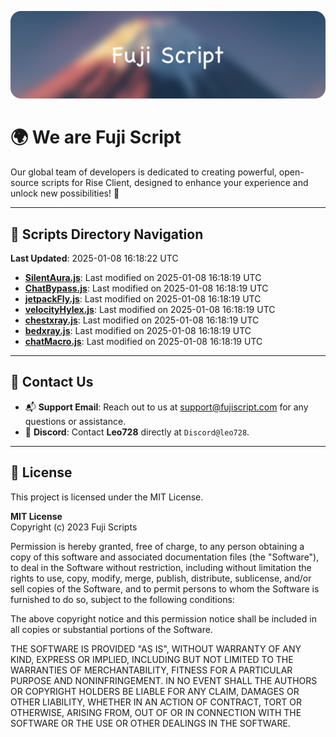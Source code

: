 ![Banner](.github/b.webp)

# 🌍 **We are Fuji Script**

Our global team of developers is dedicated to creating powerful, open-source scripts for Rise Client, designed to enhance your experience and unlock new possibilities! 🌟

---
<!-- SCRIPTS_NAVIGATION_START -->
## 📂 **Scripts Directory Navigation**

**Last Updated**: 2025-01-08 16:18:22 UTC

- **[SilentAura.js](scripts/SilentAura.js)**: Last modified on 2025-01-08 16:18:19 UTC
- **[ChatBypass.js](scripts/ChatBypass.js)**: Last modified on 2025-01-08 16:18:19 UTC
- **[jetpackFly.js](scripts/jetpackFly.js)**: Last modified on 2025-01-08 16:18:19 UTC
- **[velocityHylex.js](scripts/velocityHylex.js)**: Last modified on 2025-01-08 16:18:19 UTC
- **[chestxray.js](scripts/chestxray.js)**: Last modified on 2025-01-08 16:18:19 UTC
- **[bedxray.js](scripts/bedxray.js)**: Last modified on 2025-01-08 16:18:19 UTC
- **[chatMacro.js](scripts/chatMacro.js)**: Last modified on 2025-01-08 16:18:19 UTC

<!-- SCRIPTS_NAVIGATION_END -->

---

## 💬 **Contact Us**  
- 📬 **Support Email**: Reach out to us at [support@fujiscript.com](mailto:support@fujiscript.com) for any questions or assistance.  
- 💬 **Discord**: Contact **Leo728** directly at `Discord@leo728`.

---

## 📜 **License**

This project is licensed under the MIT License.  

**MIT License**  
Copyright (c) 2023 Fuji Scripts  

Permission is hereby granted, free of charge, to any person obtaining a copy of this software and associated documentation files (the "Software"), to deal in the Software without restriction, including without limitation the rights to use, copy, modify, merge, publish, distribute, sublicense, and/or sell copies of the Software, and to permit persons to whom the Software is furnished to do so, subject to the following conditions:  

The above copyright notice and this permission notice shall be included in all copies or substantial portions of the Software.  

THE SOFTWARE IS PROVIDED "AS IS", WITHOUT WARRANTY OF ANY KIND, EXPRESS OR IMPLIED, INCLUDING BUT NOT LIMITED TO THE WARRANTIES OF MERCHANTABILITY, FITNESS FOR A PARTICULAR PURPOSE AND NONINFRINGEMENT. IN NO EVENT SHALL THE AUTHORS OR COPYRIGHT HOLDERS BE LIABLE FOR ANY CLAIM, DAMAGES OR OTHER LIABILITY, WHETHER IN AN ACTION OF CONTRACT, TORT OR OTHERWISE, ARISING FROM, OUT OF OR IN CONNECTION WITH THE SOFTWARE OR THE USE OR OTHER DEALINGS IN THE SOFTWARE.  

